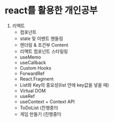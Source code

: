 # react를 활용한 개인공부

1. 리액트
    - 컴포넌트
    - state 및 이벤트 핸들링
    - 렌더링 & 조건부 Content
    - 리액트 컴포넌트 스타일링
    - useMemo
    - useCallback
    - Custom Hooks
    - ForwardRef
    - React.Fragment
    - List와 Key의 중요성(list 안에 key값을 넣을 때)
    - Virtual DOM
    - useRef
    - useContext + Context API
    - ToDoList (진행중!!)
    - 게임 만들기 (진행중!!)